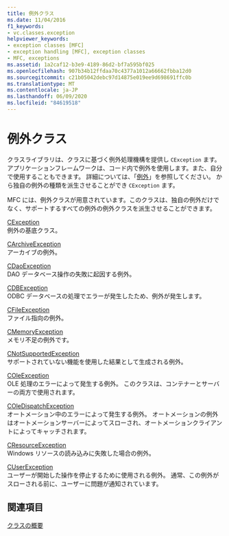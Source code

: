 ```yaml
---
title: 例外クラス
ms.date: 11/04/2016
f1_keywords:
- vc.classes.exception
helpviewer_keywords:
- exception classes [MFC]
- exception handling [MFC], exception classes
- MFC, exceptions
ms.assetid: 1a2caf12-b3e9-4189-86d2-bf7a595bf025
ms.openlocfilehash: 907b34b12ffdaa70c4377a1012a66662fbba12d0
ms.sourcegitcommit: c21b05042debc97d14875e019ee9d698691ffc0b
ms.translationtype: MT
ms.contentlocale: ja-JP
ms.lasthandoff: 06/09/2020
ms.locfileid: "84619518"
---
```

# <a name="exception-classes"></a>例外クラス

クラスライブラリは、クラスに基づく例外処理機構を提供し `CException` ます。 アプリケーションフレームワークは、コード内で例外を使用します。また、自分で使用することもできます。 詳細については、「[例外](exception-handling-in-mfc.md)」を参照してください。 から独自の例外の種類を派生させることができ `CException` ます。

MFC には、例外クラスが用意されています。このクラスは、独自の例外だけでなく、サポートするすべての例外の例外クラスを派生させることができます。

[CException](reference/cexception-class.md)<br/>
例外の基底クラス。

[CArchiveException](reference/carchiveexception-class.md)<br/>
アーカイブの例外。

[CDaoException](reference/cdaoexception-class.md)<br/>
DAO データベース操作の失敗に起因する例外。

[CDBException](reference/cdbexception-class.md)<br/>
ODBC データベースの処理でエラーが発生したため、例外が発生します。

[CFileException](reference/cfileexception-class.md)<br/>
ファイル指向の例外。

[CMemoryException](reference/cmemoryexception-class.md)<br/>
メモリ不足の例外です。

[CNotSupportedException](reference/cnotsupportedexception-class.md)<br/>
サポートされていない機能を使用した結果として生成される例外。

[COleException](reference/coleexception-class.md)<br/>
OLE 処理のエラーによって発生する例外。 このクラスは、コンテナーとサーバーの両方で使用されます。

[COleDispatchException](reference/coledispatchexception-class.md)<br/>
オートメーション中のエラーによって発生する例外。 オートメーションの例外はオートメーションサーバーによってスローされ、オートメーションクライアントによってキャッチされます。

[CResourceException](reference/cresourceexception-class.md)<br/>
Windows リソースの読み込みに失敗した場合の例外。

[CUserException](reference/cuserexception-class.md)<br/>
ユーザーが開始した操作を停止するために使用される例外。 通常、この例外がスローされる前に、ユーザーに問題が通知されています。

## <a name="see-also"></a>関連項目

[クラスの概要](class-library-overview.md)
